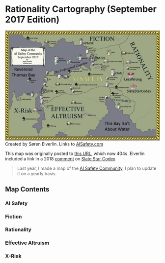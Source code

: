 # Rationality Cartography (September 2017 Edition)
![Map of AI Existential Safety by Søren Elverlin (Sept 2017)](../images/other_maps/map-sept-2017.jpg)
Created by Søren Elverlin. Links to [AISafety.com](https://www.aisafety.com)

This map was originally posted to [this URL](https://www.aisafety.com/2017/09/26/map-ai-safety-community), which now 404s. Elverlin included a link in a 2018 [comment](https://slatestarcodex.com/2018/07/19/sentimental-cartography/#comment-650311) on [Slate Star Codex](Scott%20Alexander.md)
> Last year, I made a map of the [AI Safety Community](https://aisafety.com/2017/09/26/map-ai-safety-community/). I plan to update it on a yearly basis.


## Map Contents

### AI Safety

### Fiction

### Rationality

### Effective Altruism

### X-Risk